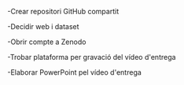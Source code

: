 
-Crear repositori GitHub compartit

-Decidir web i dataset

-Obrir compte a Zenodo

-Trobar plataforma per gravació del vídeo d'entrega

-Elaborar PowerPoint pel vídeo d'entrega

